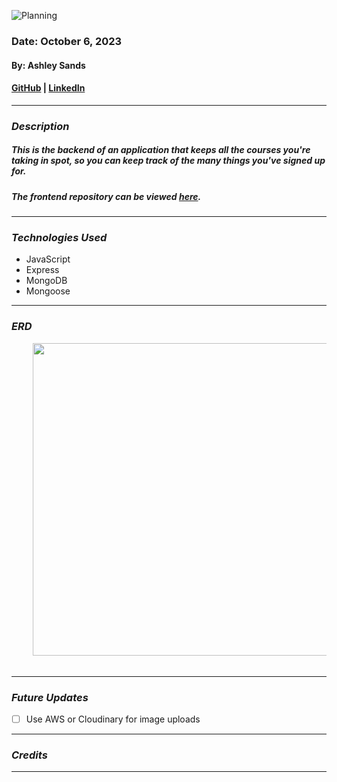 ![Planning]()

### Date: October 6, 2023

#### By: Ashley Sands

#### [GitHub](https://github.com/asands94) | [LinkedIn](https://www.linkedin.com/in/ashley-sands/)

---

### **_Description_**

##### This is the backend of an application that keeps all the courses you're taking in spot, so you can keep track of the many things you've signed up for.

##### The frontend repository can be viewed [here]().

---

### **_Technologies Used_**

- JavaScript
- Express
- MongoDB
- Mongoose

---

### **_ERD_**

<div align="center">
  <pre>
    <img src="client/public/images/home.png" height="500" />&nbsp;&nbsp;&nbsp;<img src="client/public/images/restaurants.png" height="500" />&nbsp;&nbsp;&nbsp;<img src="client/public/images/detail.png" height="500" />&nbsp;&nbsp;&nbsp;<img src="client/public/images/form.png" height="500" />
  </pre>
</div>

---

### **_Future Updates_**

- [ ] Use AWS or Cloudinary for image uploads

---

### **_Credits_**

---
